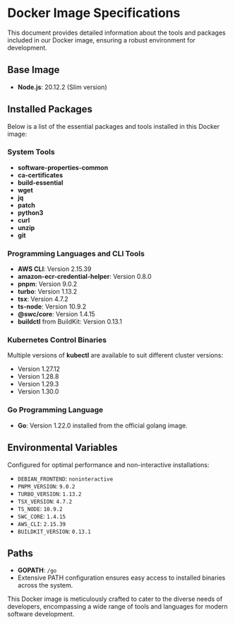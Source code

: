 # Docker Image Specifications

This document provides detailed information about the tools and packages included in our Docker image, ensuring a robust environment for development.

## Base Image

- **Node.js**: 20.12.2 (Slim version)

## Installed Packages

Below is a list of the essential packages and tools installed in this Docker image:

### System Tools

- **software-properties-common**
- **ca-certificates**
- **build-essential**
- **wget**
- **jq**
- **patch**
- **python3**
- **curl**
- **unzip**
- **git**

### Programming Languages and CLI Tools

- **AWS CLI**: Version 2.15.39
- **amazon-ecr-credential-helper**: Version 0.8.0
- **pnpm**: Version 9.0.2
- **turbo**: Version 1.13.2
- **tsx**: Version 4.7.2
- **ts-node**: Version 10.9.2
- **@swc/core**: Version 1.4.15
- **buildctl** from BuildKit: Version 0.13.1

### Kubernetes Control Binaries

Multiple versions of **kubectl** are available to suit different cluster versions:

- Version 1.27.12
- Version 1.28.8
- Version 1.29.3
- Version 1.30.0

### Go Programming Language

- **Go**: Version 1.22.0 installed from the official golang image.

## Environmental Variables

Configured for optimal performance and non-interactive installations:

- `DEBIAN_FRONTEND`: `noninteractive`
- `PNPM_VERSION`: `9.0.2`
- `TURBO_VERSION`: `1.13.2`
- `TSX_VERSION`: `4.7.2`
- `TS_NODE`: `10.9.2`
- `SWC_CORE`: `1.4.15`
- `AWS_CLI`: `2.15.39`
- `BUILDKIT_VERSION`: `0.13.1`

## Paths

- **GOPATH**: `/go`
- Extensive PATH configuration ensures easy access to installed binaries across the system.

This Docker image is meticulously crafted to cater to the diverse needs of developers, encompassing a wide range of tools and languages for modern software development.
